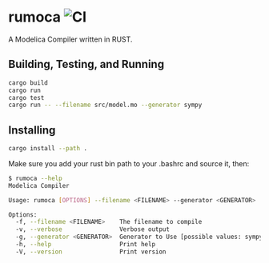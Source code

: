 # rumoca ![CI](https://github.com/github/jgoppert/rumoca/workflows/rust.yml/badge.svg)

A Modelica Compiler written in RUST.

## Building, Testing, and Running

```bash
cargo build
cargo run
cargo test
cargo run -- --filename src/model.mo --generator sympy
```

## Installing

```bash
cargo install --path .
```

Make sure you add your rust bin path to your .bashrc and source it, then:

```bash
$ rumoca --help
Modelica Compiler

Usage: rumoca [OPTIONS] --filename <FILENAME> --generator <GENERATOR>

Options:
  -f, --filename <FILENAME>    The filename to compile
  -v, --verbose                Verbose output
  -g, --generator <GENERATOR>  Generator to Use [possible values: sympy, json, casadi-mx, casadi-sx]
  -h, --help                   Print help
  -V, --version                Print version
```